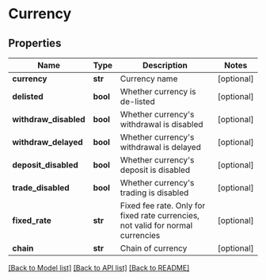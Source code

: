 # Currency

## Properties
Name | Type | Description | Notes
------------ | ------------- | ------------- | -------------
**currency** | **str** | Currency name | [optional] 
**delisted** | **bool** | Whether currency is de-listed | [optional] 
**withdraw_disabled** | **bool** | Whether currency&#39;s withdrawal is disabled | [optional] 
**withdraw_delayed** | **bool** | Whether currency&#39;s withdrawal is delayed | [optional] 
**deposit_disabled** | **bool** | Whether currency&#39;s deposit is disabled | [optional] 
**trade_disabled** | **bool** | Whether currency&#39;s trading is disabled | [optional] 
**fixed_rate** | **str** | Fixed fee rate. Only for fixed rate currencies, not valid for normal currencies | [optional] 
**chain** | **str** | Chain of currency | [optional] 

[[Back to Model list]](../README.md#documentation-for-models) [[Back to API list]](../README.md#documentation-for-api-endpoints) [[Back to README]](../README.md)


